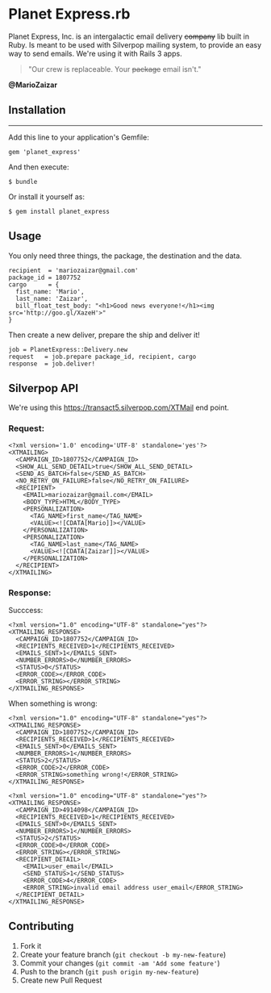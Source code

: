 Planet Express.rb
=================

Planet Express, Inc. is an intergalactic email delivery <strike>company</strike>
lib built in Ruby. Is meant to be used with Silverpop mailing system, to provide
an easy way to send emails. We're using it with Rails 3 apps.

> "Our crew is replaceable. Your <strike>package</strike> email isn't."

**@MarioZaizar**

## Installation
---------------

Add this line to your application's Gemfile:

```
gem 'planet_express'
```

And then execute:

```
$ bundle
```

Or install it yourself as:

```
$ gem install planet_express
```

Usage
-----

You only need three things, the package, the destination and the data.

```
recipient  = 'mariozaizar@gmail.com'
package_id = 1807752
cargo      = {
  fist_name: 'Mario',
  last_name: 'Zaizar',
  bill_float_test_body: "<h1>Good news everyone!</h1><img src='http://goo.gl/XazeH'>"
}
```

Then create a new deliver, prepare the ship and deliver it!

```
job = PlanetExpress::Delivery.new
request   = job.prepare package_id, recipient, cargo
response  = job.deliver!
```

Silverpop API
-------------

We're using this <https://transact5.silverpop.com/XTMail> end point.

### Request:

```
<?xml version='1.0' encoding='UTF-8' standalone='yes'?>
<XTMAILING>
  <CAMPAIGN_ID>1807752</CAMPAIGN_ID>
  <SHOW_ALL_SEND_DETAIL>true</SHOW_ALL_SEND_DETAIL>
  <SEND_AS_BATCH>false</SEND_AS_BATCH>
  <NO_RETRY_ON_FAILURE>false</NO_RETRY_ON_FAILURE>
  <RECIPIENT>
    <EMAIL>mariozaizar@gmail.com</EMAIL>
    <BODY_TYPE>HTML</BODY_TYPE>
    <PERSONALIZATION>
      <TAG_NAME>first_name</TAG_NAME>
      <VALUE><![CDATA[Mario]]></VALUE>
    </PERSONALIZATION>
    <PERSONALIZATION>
      <TAG_NAME>last_name</TAG_NAME>
      <VALUE><![CDATA[Zaizar]]></VALUE>
    </PERSONALIZATION>
  </RECIPIENT>
</XTMAILING>
```

### Response:

Succcess:

```
<?xml version="1.0" encoding="UTF-8" standalone="yes"?>
<XTMAILING_RESPONSE>
  <CAMPAIGN_ID>1807752</CAMPAIGN_ID>
  <RECIPIENTS_RECEIVED>1</RECIPIENTS_RECEIVED>
  <EMAILS_SENT>1</EMAILS_SENT>
  <NUMBER_ERRORS>0</NUMBER_ERRORS>
  <STATUS>0</STATUS>
  <ERROR_CODE></ERROR_CODE>
  <ERROR_STRING></ERROR_STRING>
</XTMAILING_RESPONSE>
```

When something is wrong:

```
<?xml version="1.0" encoding="UTF-8" standalone="yes"?>
<XTMAILING_RESPONSE>
  <CAMPAIGN_ID>1807752</CAMPAIGN_ID>
  <RECIPIENTS_RECEIVED>1</RECIPIENTS_RECEIVED>
  <EMAILS_SENT>0</EMAILS_SENT>
  <NUMBER_ERRORS>1</NUMBER_ERRORS>
  <STATUS>2</STATUS>
  <ERROR_CODE>2</ERROR_CODE>
  <ERROR_STRING>something wrong!</ERROR_STRING>
</XTMAILING_RESPONSE>
```

```
<?xml version="1.0" encoding="UTF-8" standalone="yes"?>
<XTMAILING_RESPONSE>
  <CAMPAIGN_ID>4914098</CAMPAIGN_ID>
  <RECIPIENTS_RECEIVED>1</RECIPIENTS_RECEIVED>
  <EMAILS_SENT>0</EMAILS_SENT>
  <NUMBER_ERRORS>1</NUMBER_ERRORS>
  <STATUS>2</STATUS>
  <ERROR_CODE>0</ERROR_CODE>
  <ERROR_STRING></ERROR_STRING>
  <RECIPIENT_DETAIL>
    <EMAIL>user_email</EMAIL>
    <SEND_STATUS>1</SEND_STATUS>
    <ERROR_CODE>4</ERROR_CODE>
    <ERROR_STRING>invalid email address user_email</ERROR_STRING>
  </RECIPIENT_DETAIL>
</XTMAILING_RESPONSE>
```

Contributing
------------

1. Fork it
2. Create your feature branch (`git checkout -b my-new-feature`)
3. Commit your changes (`git commit -am 'Add some feature'`)
4. Push to the branch (`git push origin my-new-feature`)
5. Create new Pull Request
